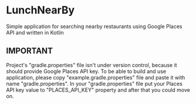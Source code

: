# LunchNearBy
Simple application for searching nearby restaurants using Google Places API and written in Kotlin

## IMPORTANT ##
Project's "gradle.properties" file isn't under version control, because it should provide Google Places API key.
To be able to build and use application, please copy "example.gradle.properties" file and paste it with name "gradle.properties".
In your "gradle.properties" file put your Places API key value to "PLACES_API_KEY" property and after that you could move on.
